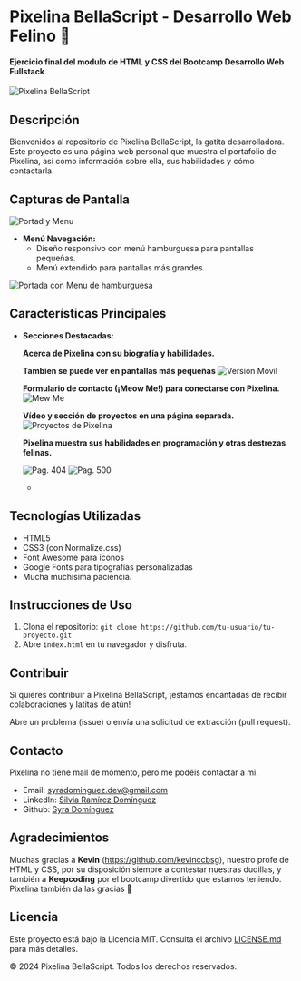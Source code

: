 # Pixelina BellaScript - Desarrollo Web Felino 🐾

#### Ejercicio final del modulo de HTML y CSS del Bootcamp Desarrollo Web Fullstack

![Pixelina BellaScript](Fotos%20README/Pixelina.png)

## Descripción

Bienvenidos al repositorio de Pixelina BellaScript, la gatita desarrolladora. Este proyecto es una página web personal que muestra el portafolio de Pixelina, así como información sobre ella, sus habilidades y cómo contactarla.

## Capturas de Pantalla

![Portad y Menu](Fotos%20README/Portada.png/)

- **Menú Navegación:**
  - Diseño responsivo con menú hamburguesa para pantallas pequeñas.
  - Menú extendido para pantallas más grandes.

![Portada con Menu de hamburguesa](Fotos%20README/Portada%20Toggle.png)

## Características Principales

- **Secciones Destacadas:**

  **Acerca de Pixelina con su biografía y habilidades.**

  **Tambien se puede ver en pantallas más pequeñas**
  ![Versión Movil](Fotos%20README/About%20Me_Toggle.png)

  **Formulario de contacto (¡Meow Me!) para conectarse con Pixelina.**
  ![Mew Me](Fotos%20README/Meow%20Me.png)

  **Vídeo y sección de proyectos en una página separada.**
  ![Proyectos de Pixelina](Fotos%20README/Portfolio_Movil.png/)

  **Pixelina muestra sus habilidades en programación y otras destrezas felinas.**

  ![Pag. 404](Fotos%20README/404.png)
  ![Pag. 500](Fotos%20README/500.png)

  -

## Tecnologías Utilizadas

- HTML5
- CSS3 (con Normalize.css)
- Font Awesome para iconos
- Google Fonts para tipografías personalizadas
- Mucha muchísima paciencia.

## Instrucciones de Uso

1. Clona el repositorio: `git clone https://github.com/tu-usuario/tu-proyecto.git`
2. Abre `index.html` en tu navegador y disfruta.

## Contribuir

Si quieres contribuir a Pixelina BellaScript, ¡estamos encantadas de recibir colaboraciones y latitas de atún!

Abre un problema (issue) o envía una solicitud de extracción (pull request).

## Contacto

Pixelina no tiene mail de momento, pero me podéis contactar a mi.

- Email: syradominguez.dev@gmail.com
- LinkedIn: [Silvia Ramírez Domínguez](https://linkedin.com/in/syradominguez)
- Github: [Syra Domínguez](https://github.com/SyraDominguez)

## Agradecimientos

Muchas gracias a **Kevin** (https://github.com/kevinccbsg), nuestro profe de HTML y CSS, por su disposición siempre a contestar nuestras dudillas, y también a **Keepcoding** por el bootcamp divertido que estamos teniendo. Pixelina también da las gracias 🐾

## Licencia

Este proyecto está bajo la Licencia MIT. Consulta el archivo [LICENSE.md](LICENSE.md) para más detalles.

© 2024 Pixelina BellaScript. Todos los derechos reservados.
